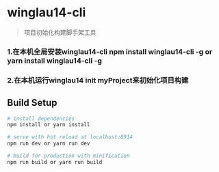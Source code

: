 # winglau14-cli

> 项目初始化构建脚手架工具
### 1.在本机全局安装winglau14-cli npm install winglau14-cli -g or yarn install winglau14-cli -g
### 2.在本机运行winglau14 init myProject来初始化项目构建

## Build Setup
``` bash
# install dependencies
npm install or yarn install

# serve with hot reload at localhost:8914
npm run dev or yarn run dev

# build for production with minification
npm run build or yarn run build

```


